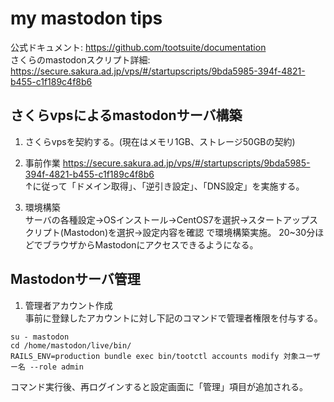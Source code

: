 # my mastodon tips
公式ドキュメント: https://github.com/tootsuite/documentation   
さくらのmastodonスクリプト詳細: https://secure.sakura.ad.jp/vps/#/startupscripts/9bda5985-394f-4821-b455-c1f189c4f8b6 

## さくらvpsによるmastodonサーバ構築
1. さくらvpsを契約する。(現在はメモリ1GB、ストレージ50GBの契約)

2. 事前作業
https://secure.sakura.ad.jp/vps/#/startupscripts/9bda5985-394f-4821-b455-c1f189c4f8b6   
↑に従って「ドメイン取得」、「逆引き設定」、「DNS設定」を実施する。

3. 環境構築   
サーバの各種設定→OSインストール→CentOS7を選択→スタートアップスクリプト(Mastodon)を選択→設定内容を確認 で環境構築実施。
20~30分ほどでブラウザからMastodonにアクセスできるようになる。

## Mastodonサーバ管理
1. 管理者アカウント作成   
事前に登録したアカウントに対し下記のコマンドで管理者権限を付与する。
```
su - mastodon
cd /home/mastodon/live/bin/
RAILS_ENV=production bundle exec bin/tootctl accounts modify 対象ユーザー名 --role admin
```
コマンド実行後、再ログインすると設定画面に「管理」項目が追加される。
